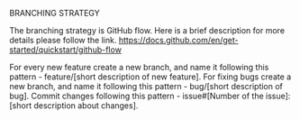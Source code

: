 BRANCHING STRATEGY

  The branching strategy is GitHub flow. Here is a brief description for more details please follow the link.
  https://docs.github.com/en/get-started/quickstart/github-flow

  For every new feature create a new branch, and name it following this pattern - feature/[short description of new feature]. 
  For fixing bugs create a new branch, and name it following this pattern - bug/[short description of bug].
  Commit changes following this pattern - issue#[Number of the issue]:[short description about changes].
